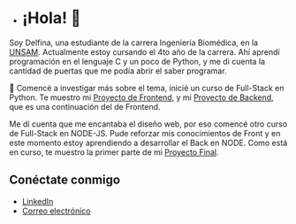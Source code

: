 - # ¡Hola! 👋

Soy Delfina, una estudiante de la carrera Ingeniería Biomédica, en la [UNSAM](https://unsam.edu.ar/escuelas/ecyt/172/ciencia/ingenieria-biomedica). Actualmente estoy cursando el 4to año de la carrera.
Ahí aprendí programación en el lenguaje C y un poco de Python, y me di cuenta la cantidad de puertas que me podía abrir el saber programar.

👀 Comencé a investigar más sobre el tema, inicié un curso de Full-Stack en Python. Te muestro mi [Proyecto de Frontend](https://github.com/despelet/TPFINAL-Frontend), y mi [Proyecto de Backend](https://github.com/despelet/TPFINAL-Backend), que es una continuación del de Frontend.

Me dí cuenta que me encantaba el diseño web, por eso comencé otro curso de Full-Stack en NODE-JS. Pude reforzar mis conocimientos de Front y en este momento estoy aprendiendo a desarrollar el Back en NODE. Como está en curso, te muestro la primer parte de mi [Proyecto Final](https://github.com/despelet/FSNode-CodigoPesca).

## Conéctate conmigo

- [LinkedIn](https://www.linkedin.com/in/delfina-espelet-a70150215/)
- [Correo electrónico](mailto:delfiespelet11@gmail.com)


<!---
despelet/despelet is a ✨ special ✨ repository because its `README.md` (this file) appears on your GitHub profile.
You can click the Preview link to take a look at your changes.
--->
